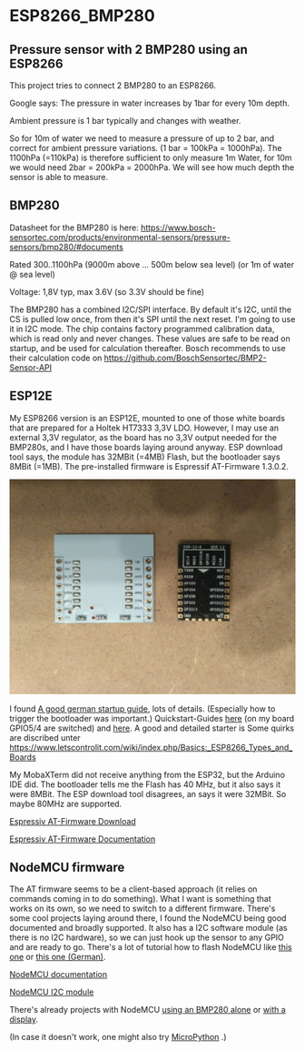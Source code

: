 # ESP8266_BMP280
## Pressure sensor with 2 BMP280 using an ESP8266

This project tries to connect 2 BMP280 to an ESP8266.

Google says: The pressure in water increases by 1bar for every 10m depth.

Ambient pressure is 1 bar typically and changes with weather.

So for 10m of water we need to measure a pressure of up to 2 bar, and correct for ambient pressure variations.
(1 bar = 100kPa = 1000hPa).
The 1100hPa (=110kPa) is therefore sufficient to only measure 1m Water, for 10m we would need 2bar = 200kPa = 2000hPa. We will see how much depth the sensor is able to measure. 

## BMP280

Datasheet for the BMP280 is here: https://www.bosch-sensortec.com/products/environmental-sensors/pressure-sensors/bmp280/#documents

Rated 300..1100hPa (9000m above ... 500m below sea level) (or 1m of water @ sea level)

Voltage: 1,8V typ, max 3.6V (so 3.3V should be fine)

The BMP280 has a combined I2C/SPI interface. By default it's I2C, until the CS is pulled low once, from then it's SPI until the next reset.
I'm going to use it in I2C mode.
The chip contains factory programmed calibration data, which is read only and never changes. These values are safe to be read on startup, and be used for calculation thereafter.
Bosch recommends to use their calculation code on https://github.com/BoschSensortec/BMP2-Sensor-API

## ESP12E

My ESP8266 version is an ESP12E, mounted to one of those white boards that are prepared for a Holtek HT7333 3,3V LDO.
However, I may use an external 3,3V regulator, as the board has no 3,3V output needed for the BMP280s, and I have those boards laying around anyway.
ESP download tool says, the module has 32MBit (=4MB) Flash, but the bootloader says 8MBit (=1MB).
The pre-installed firmware is Espressif AT-Firmware 1.3.0.2.

![ESP12E.jpg](docu/ESP12E.jpg)

I found [A good german startup guide](http://stefanfrings.de/esp8266/), lots of details. (Especially how to trigger the bootloader was important.)
Quickstart-Guides [here](https://www.instructables.com/Getting-Started-with-the-ESP8266-ESP-12/) (on my board GPIO5/4 are switched) and 
[here](https://bennthomsen.wordpress.com/iot/iot-things/esp8266-wifi-soc/esp8266-getting-started-with-arduino-ide/). 
A good and detailed starter is 
Some quirks are discribed unter https://www.letscontrolit.com/wiki/index.php/Basics:_ESP8266_Types_and_Boards 

My MobaXTerm did not receive anything from the ESP32, but the Arduino IDE did.
The bootloader tells me the Flash has 40 MHz, but it also says it were 8MBit.
The ESP download tool disagrees, an says it were 32MBit. So maybe 80MHz are supported.

[Espressiv AT-Firmware Download](https://docs.espressif.com/projects/esp-at/en/release-v2.2.0.0_esp8266/AT_Binary_Lists/ESP8266_AT_binaries.html)

[Espressiv AT-Firmware Documentation](https://docs.espressif.com/projects/esp-at/en/release-v2.2.0.0_esp8266/AT_Command_Set/index.html)

## NodeMCU firmware

The AT firmware seems to be a client-based approach (it relies on commands coming in to do something). What I want is something that works on its own, so we need to switch to a different firmware. There's some cool projects laying around there, I found the NodeMCU being good documented and broadly supported. It also has a I2C software module (as there is no I2C hardware), so we can just hook up the sensor to any GPIO and are ready to go.
There's a lot of tutorial how to flash NodeMCU like [this one](https://www.best-microcontroller-projects.com/nodemcu-firmware.html) or [this one (German)](https://www.mikrocontroller.net/articles/ESP8266_nodeMCU_Lua).

[NodeMCU documentation](https://nodemcu.readthedocs.io)

[NodeMCU I2C module](https://nodemcu.readthedocs.io/en/release/modules/i2c/)

There's already projects with NodeMCU [using an BMP280 alone](http://www.esp8266learning.com/esp8266-bmp280-sensor-example.php) or [with a display](https://simple-circuit.com/nodemcu-esp8266-bmp280-sensor-st7789-tft/).

(In case it doesn't work, one might also try [MicroPython](https://micropython.org/download/esp8266/) .)
